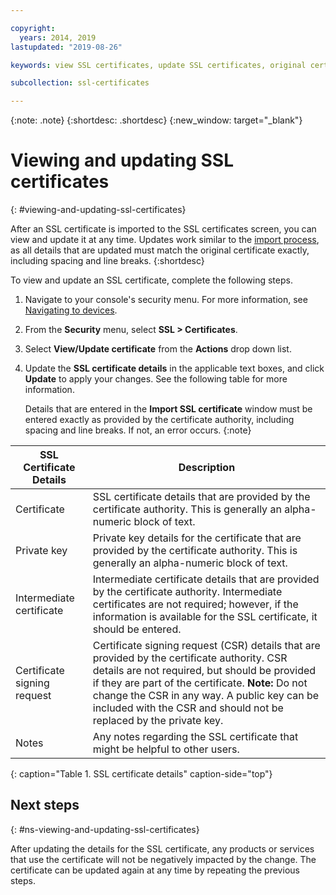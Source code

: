 ```yaml
---

copyright:
  years: 2014, 2019
lastupdated: "2019-08-26"

keywords: view SSL certificates, update SSL certificates, original certificates

subcollection: ssl-certificates

---
```


{:note: .note}
{:shortdesc: .shortdesc}
{:new_window: target="_blank"}

# Viewing and updating SSL certificates
{: #viewing-and-updating-ssl-certificates}

After an SSL certificate is imported to the SSL certificates screen, you can view and update it at any time. Updates work similar to the [import process](/docs/infrastructure/ssl-certificates?topic=ssl-certificates-importing-ssl-certificates#importing-ssl-certificates), as all details that are updated must match the original certificate exactly, including spacing and line breaks.
{:shortdesc}

To view and update an SSL certificate, complete the following steps.

1. Navigate to your console's security menu. For more information, see [Navigating to devices](/docs/infrastructure/ssl-certificates?topic=virtual-servers-navigating-devices).
2. From the **Security** menu, select **SSL > Certificates**.
3. Select **View/Update certificate** from the **Actions** drop down list.
4. Update the **SSL certificate details** in the applicable text boxes, and click **Update** to apply your changes. See the following table for more information.

   Details that are entered in the **Import SSL certificate** window must be entered exactly as provided by the certificate authority, including spacing and line breaks. If not, an error occurs.
   {:note}

| SSL Certificate Details     | Description |
| --------------------------- | ----------- |
|Certificate                  | SSL certificate details that are provided by the certificate authority. This is generally an alpha-numeric block of text.|
|Private key                  | Private key details for the certificate that are provided by the certificate authority. This is generally an alpha-numeric block of text.|
|Intermediate certificate     | Intermediate certificate details that are provided by the certificate authority. Intermediate certificates are not required; however, if the information is available for the SSL certificate, it should be entered.|
|Certificate signing request  | Certificate signing request (CSR) details that are provided by the certificate authority. CSR details are not required, but should be provided if they are part of the certificate. **Note:** Do not change the CSR in any way. A public key can be included with the CSR and should not be replaced by the private key.|
|Notes                        | Any notes regarding the SSL certificate that might be helpful to other users.|
{: caption="Table 1. SSL certificate details" caption-side="top"}

## Next steps
{: #ns-viewing-and-updating-ssl-certificates}

After updating the details for the SSL certificate, any products or services that use the certificate will not be negatively impacted by the change. The certificate can be updated again at any time by repeating the previous steps.

